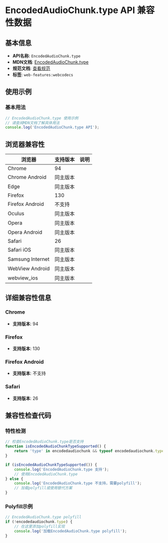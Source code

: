 # EncodedAudioChunk.type API 兼容性数据

## 基本信息

- **API名称**: `EncodedAudioChunk.type`
- **MDN文档**: [EncodedAudioChunk.type](https://developer.mozilla.org/docs/Web/API/EncodedAudioChunk/type)
- **规范文档**: [查看规范](https://w3c.github.io/webcodecs/#dom-encodedaudiochunk-type)
- **标签**: `web-features:webcodecs`

## 使用示例

### 基本用法

```javascript
// EncodedAudioChunk.type 使用示例
// 请查阅MDN文档了解具体用法
console.log('EncodedAudioChunk.type API');
```

## 浏览器兼容性

| 浏览器 | 支持版本 | 说明 |
|--------|----------|------|
| Chrome | 94 |  |
| Chrome Android | 同主版本 |  |
| Edge | 同主版本 |  |
| Firefox | 130 |  |
| Firefox Android | 不支持 |  |
| Oculus | 同主版本 |  |
| Opera | 同主版本 |  |
| Opera Android | 同主版本 |  |
| Safari | 26 |  |
| Safari iOS | 同主版本 |  |
| Samsung Internet | 同主版本 |  |
| WebView Android | 同主版本 |  |
| webview_ios | 同主版本 |  |

## 详细兼容性信息

### Chrome

- **支持版本**: 94

### Firefox

- **支持版本**: 130

### Firefox Android

- **支持版本**: 不支持

### Safari

- **支持版本**: 26

## 兼容性检查代码

### 特性检测

```javascript
// 检查EncodedAudioChunk.type是否支持
function isEncodedAudioChunkTypeSupported() {
    return 'type' in encodedaudiochunk && typeof encodedaudiochunk.type === 'function';
}

if (isEncodedAudioChunkTypeSupported()) {
    console.log('EncodedAudioChunk.type 支持');
    // 使用EncodedAudioChunk.type
} else {
    console.log('EncodedAudioChunk.type 不支持，需要polyfill');
    // 加载polyfill或使用替代方案
}
```

### Polyfill示例

```javascript
// EncodedAudioChunk.type polyfill
if (!encodedaudiochunk.type) {
    // 在这里添加polyfill实现
    console.log('加载EncodedAudioChunk.type polyfill');
}
```

